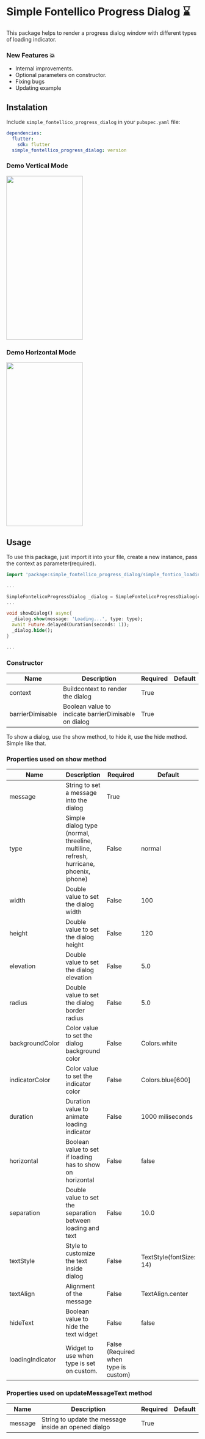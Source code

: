 # Simple Fontellico Progress Dialog ⌛

This package helps to render a progress dialog window with different types of loading indicator.


### New Features 💥
* Internal improvements.
* Optional parameters on constructor.
* Fixing bugs
* Updating example

## Instalation
Include `simple_fontellico_progress_dialog` in your `pubspec.yaml` file:

```yaml
dependencies:
  flutter:
    sdk: flutter
  simple_fontellico_progress_dialog: version
```
### Demo Vertical Mode
<img src="https://raw.githubusercontent.com/ajomuch92/simple-fontelico-progress-dialog-flutter/master/assets/demo.gif" width="200" height="429"/>

### Demo Horizontal Mode
<img src="https://raw.githubusercontent.com/ajomuch92/simple-fontelico-progress-dialog-flutter/master/assets/demo-horizontal.gif" width="200" height="429"/>

## Usage

To use this package, just import it into your file, create a new instance, pass the context as parameter(required).

```dart
import 'package:simple_fontellico_progress_dialog/simple_fontico_loading.dart';

...

SimpleFontelicoProgressDialog _dialog = SimpleFontelicoProgressDialog(context: context);
...

void showDialog() async{
  _dialog.show(message: 'Loading...', type: type);
  await Future.delayed(Duration(seconds: 1));
  _dialog.hide();
}

...

```

### Constructor
|  Name | Description   | Required   | Default   |
| ------------ | ------------ | ------------ | ------------ |
| context  | Buildcontext to render the dialog | True   |   |
| barrierDimisable  | Boolean value to indicate barrierDimisable on dialog |  True  |   |

To show a dialog, use the show method, to hide it, use the hide method. Simple like that.
### Properties used on show method

|  Name | Description   | Required   | Default   |
| ------------ | ------------ | ------------ | ------------ |
| message  | String to set a message into the dialog | True   |   |
| type  | Simple dialog type (normal, threeline, multiline, refresh, hurricane, phoenix, iphone) |  False  |  normal |
| width  | Double value to set the dialog width | False   | 100 |
| height  | Double value to set the dialog height | False   | 120  |
| elevation  | Double value to set the dialog elevation| False   |  5.0 |
| radius  | Double value to set the dialog border radius | False   |  5.0 |
| backgroundColor  | Color value to set the dialog background color | False   | Colors.white  |
| indicatorColor  | Color value to set the indicator color | False   | Colors.blue[600] |
| duration  | Duration value to animate loading indicator | False   | 1000 miliseconds  |
| horizontal  | Boolean value to set if loading has to show on horizontal | False   | false |
| separation  | Double value to set the separation between loading and text | False   | 10.0 |
| textStyle  | Style to customize the text inside dialog | False   | TextStyle(fontSize: 14) |
| textAlign  | Alignment of the message | False   | TextAlign.center |
| hideText  | Boolean value to hide the text widget | False   | false |
| loadingIndicator  | Widget to use when type is set on custom.  | False (Required when type is custom)  |  |

### Properties used on updateMessageText method

|  Name | Description   | Required   | Default   |
| ------------ | ------------ | ------------ | ------------ |
| message  | String to update the message inside an opened dialgo | True   |   |
